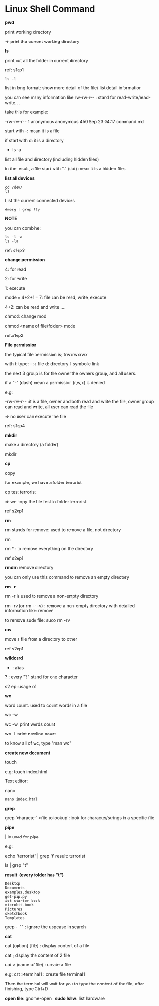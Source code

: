 Linux Shell Command
===================

**pwd**

print working directory

=> print the current working directory

**ls**

print out all the folder in current directory

ref: s1ep1

```
ls -l 
```

list in long format: show more detail of the file/ list detail information

you can see many information like rw-rw-r-- : stand for read-write/read-write....

take this for example:

-rw-rw-r-- 1 anonymous anonymous 450 Sep 23 04:17 command.md

start with -: mean it is a file

if start with d: it is a directory

* ls -a

list all file and directory (including hidden files)

in the result, a file start with "." (dot) mean it is a hidden files

**list all devices**

```
cd /dev/
ls
```
List the current connected devices
```
dmesg | grep tty
```

**NOTE**

you can combine:

```
ls -l -a
ls -la
```

ref: s1ep3

**change permission**

4: for read

2: for write

1: execute

mode = 4+2+1 = 7: file can be read, write, execute

4+2: can be read and write
....

chmod: change mod

chmod <name of file/folder> mode

ref:s1ep2

**File permission**

the typical file permission is; trwxrwxrwx

with t: type: - :a file
d: directory
l: symbolic link

the next 3 group is for the owner,the owners group, and all users.

if a "-" (dash) mean a permission (r,w,x) is denied

e.g:

-rw-rw-r-- :it is a file, owner and both read and write the file, owner group can read and write, all user can read the file

=> no user can execute the file

ref: s1ep4

**mkdir**

make a directory (a folder)

mkdir <name of folder>

**cp**

copy

for example, we have a folder terrorist

cp test terrorist

=> we copy the file test to folder terrorist

ref s2ep1

**rm**

rm stands for remove: used to remove a file, not directory

rm <name of file>

rm * : to remove everything on the directory

ref s2ep1

**rmdir:** remove directory

you can only use this command to remove an empty directory

**rm -r**

rm -r is used to remove a non-empty directory

rm -rv (or rm -r -v) : remove a non-empty directory with detailed information like: remove <name of file>

to remove sudo file: sudo rm -rv <name of file>

**mv**

move a file from a directory to other

ref s2ep1

**wildcard**

* : alias

? : every "?" stand for one character

s2 ep: usage of 

**wc**

word count. used to count words in a file

wc -w <name of file>

wc -w: print words count

wc -l :print newline count

to know all of wc, type "man wc"

**create new document**

touch <name of document. extednd>

e.g: touch index.html

Text editor:

nano <name of file want to create>

```shell
nano index.html
```

**grep**

grep 'character' <file to lookup': look for character/strings in a specific file

**pipe**

| is used for pipe

e.g: 

echo "terrorist" | grep 't'
result: terrorist

ls | grep "t"

**result: (every folder has "t")**
```
Desktop
Documents
examples.desktop
get-pip.py
iot-starter-book
microbit-book
Pictures
sketchbook
Templates
```
grep -i "<word>" <file to search> : ignore the uppcase in search

**cat**

cat [option] [file] : display content of a file

cat <name of file1> <name of file2> ; display the content of 2 file

cat > (name of file) : create a file

e.g: cat >terminal1 : create file terminal1

Then the terminal will wait for you to type the content of the file, after finishing, type Ctrl+D

**open file**: gnome-open <name of file>
  
**sudo lshw**: list hardware
